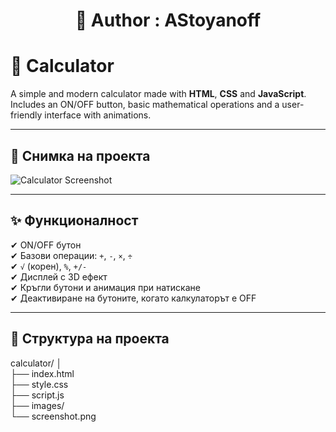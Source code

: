 <h1 align="center">
   👤 Author : AStoyanoff 
  <br>
</h1>


# 🧮 Calculator

A simple and modern calculator made with **HTML**, **CSS** and **JavaScript**.
Includes an ON/OFF button, basic mathematical operations and a user-friendly interface with animations.

---

## 📸 Снимка на проекта
![Calculator Screenshot](https://github.com/user-attachments/assets/595d0bfe-2a2c-4648-a1bd-1444ff939ce3)


---

## ✨ Функционалност

✔ ON/OFF бутон  
✔ Базови операции: `+`, `-`, `×`, `÷`  
✔ `√` (корен), `%`, `+/-`  
✔ Дисплей с 3D ефект  
✔ Кръгли бутони и анимация при натискане  
✔ Деактивиране на бутоните, когато калкулаторът е OFF  

---

## 📂 Структура на проекта

   calculator/  │  
├── index.html  
├── style.css  
├── script.js   
├── images/  
└── screenshot.png

